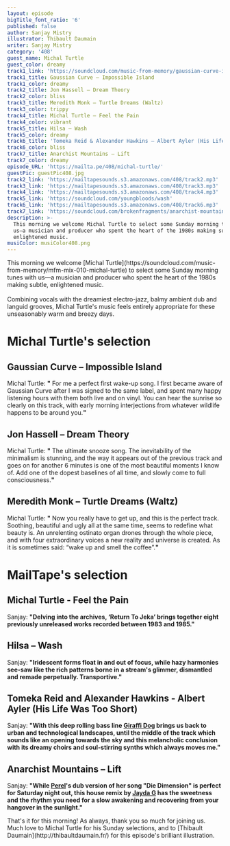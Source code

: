 ```yaml
---
layout: episode
bigTitle_font_ratio: '6'
published: false
author: Sanjay Mistry
illustrator: Thibault Daumain
writer: Sanjay Mistry
category: '408'
guest_name: Michal Turtle
guest_color: dreamy
track1_link: 'https://soundcloud.com/music-from-memory/gaussian-curve-impossible-island'
track1_title: Gaussian Curve – Impossible Island
track1_color: dreamy
track2_title: Jon Hassell – Dream Theory
track2_color: bliss
track3_title: Meredith Monk – Turtle Dreams (Waltz)
track3_color: trippy
track4_title: Michal Turtle – Feel the Pain
track4_color: vibrant
track5_title: Hilsa – Wash
track5_color: dreamy
track6_title: 'Tomeka Reid & Alexander Hawkins – Albert Ayler (His Life Was Too Short) '
track6_color: bliss
track7_title: Anarchist Mountains – Lift
track7_color: dreamy
episode_URL: 'https://mailta.pe/408/michal-turtle/'
guestPic: guestPic408.jpg
track2_link: 'https://mailtapesounds.s3.amazonaws.com/408/track2.mp3'
track3_link: 'https://mailtapesounds.s3.amazonaws.com/408/track3.mp3'
track4_link: 'https://mailtapesounds.s3.amazonaws.com/408/track4.mp3'
track5_link: 'https://soundcloud.com/youngbloods/wash'
track6_link: 'https://mailtapesounds.s3.amazonaws.com/408/track6.mp3'
track7_link: 'https://soundcloud.com/brokenfragments/anarchist-mountains-lift'
description: >-
  This morning we welcome Michal Turtle to select some Sunday morning tunes with
  us—a musician and producer who spent the heart of the 1980s making subtle,
  enlightened music.
musiColor: musiColor408.png
---
```

<p id="introduction">This morning we welcome [Michal Turtle](https://soundcloud.com/music-from-memory/mfm-mix-010-michal-turtle) to select some Sunday morning tunes with us—a musician and producer who spent the heart of the 1980s making subtle, enlightened music. 
<br><br>
Combining vocals with the dreamiest electro-jazz, balmy ambient dub and languid grooves, Michal Turtle's music feels entirely appropriate for these unseasonably warm and breezy days.
</p>


# Michal Turtle's selection

## Gaussian Curve – Impossible Island
Michal Turtle: **"**<alarm> For me a perfect first wake-up song. I first became aware of Gaussian Curve after I was signed to the same label, and spent many happy listening hours with them both live and on vinyl. You can hear the sunrise so clearly on this track, with early morning interjections from whatever wildlife happens to be around you.**"**

## Jon Hassell – Dream Theory
Michal Turtle: **"**<Snooze button> The ultimate snooze song. The inevitability of the minimalism is stunning, and the way it appears out of the previous track and goes on for another 6 minutes is one of the most beautiful moments I know of. Add one of the dopest baselines of all time, and slowly come to full consciousness.**"**

## Meredith Monk – Turtle Dreams (Waltz)
Michal Turtle: **"**<repeat Snooze button> Now you really have to get up, and this is the perfect track. Soothing, beautiful and ugly all at the same time, seems to redefine what beauty is. An unrelenting ostinato organ drones through the whole piece, and with four extraordinary voices a new reality and universe is created. As it is sometimes said: “wake up and smell the coffee”.**"**


# MailTape's selection

## Michal Turtle - Feel the Pain
Sanjay: **"**Delving into the archives, ‘Return To Jeka’ brings together eight previously unreleased works recorded between 1983 and 1985.**"**

## Hilsa – Wash
Sanjay: **"**Iridescent forms float in and out of focus, while hazy harmonies see-saw like the rich patterns borne in a stream's glimmer, dismantled and remade perpetually. Transportive.**"**

## Tomeka Reid and Alexander Hawkins - Albert Ayler (His Life Was Too Short)
Sanjay: **"**With this deep rolling bass line [Giraffi Dog](https://www.facebook.com/giraffidog/) brings us back to urban and technological landscapes, until the middle of the track which sounds like an opening towards the sky and this melancholic conclusion with its dreamy choirs and soul-stirring synths which always moves me.**"**

## Anarchist Mountains – Lift
Sanjay: **"**While [Perel](https://perelmusic.bandcamp.com/)'s dub version of her song "Die Dimension" is perfect for Saturday night out, this house remix by [Jayda G](https://jaydag.bandcamp.com/) has the sweetness and the rhythm you need for a slow awakening and recovering from your hangover in the sunlight.**"**


<p id="outroduction">That's it for this morning! As always, thank you so much for joining us. Much love to Michal Turtle for his Sunday selections, and to [Thibault Daumain](http://thibaultdaumain.fr/) for this episode's brilliant illustration.</p>
